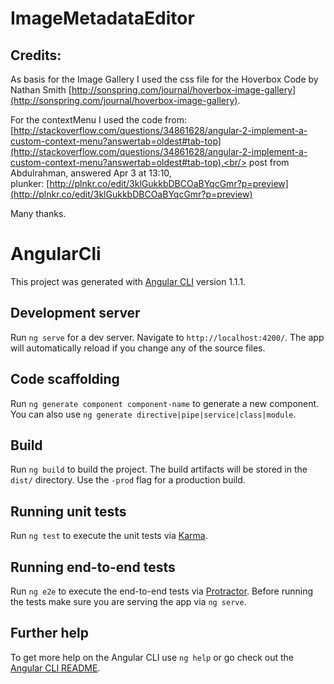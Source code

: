 # ImageMetadataEditor


## Credits:
As basis for the Image Gallery I used the css file for the Hoverbox Code by  Nathan Smith
[http://sonspring.com/journal/hoverbox-image-gallery](http://sonspring.com/journal/hoverbox-image-gallery).

For the contextMenu I used the code from: <br/>
[http://stackoverflow.com/questions/34861628/angular-2-implement-a-custom-context-menu?answertab=oldest#tab-top](http://stackoverflow.com/questions/34861628/angular-2-implement-a-custom-context-menu?answertab=oldest#tab-top),<br/>
post from Abdulrahman, answered Apr 3 at 13:10, <br/>
plunker: [http://plnkr.co/edit/3klGukkbDBCOaBYqcGmr?p=preview](http://plnkr.co/edit/3klGukkbDBCOaBYqcGmr?p=preview)

Many thanks.

# AngularCli

This project was generated with [Angular CLI](https://github.com/angular/angular-cli) version 1.1.1.

## Development server

Run `ng serve` for a dev server. Navigate to `http://localhost:4200/`. The app will automatically reload if you change any of the source files.

## Code scaffolding

Run `ng generate component component-name` to generate a new component. You can also use `ng generate directive|pipe|service|class|module`.

## Build

Run `ng build` to build the project. The build artifacts will be stored in the `dist/` directory. Use the `-prod` flag for a production build.

## Running unit tests

Run `ng test` to execute the unit tests via [Karma](https://karma-runner.github.io).

## Running end-to-end tests

Run `ng e2e` to execute the end-to-end tests via [Protractor](http://www.protractortest.org/).
Before running the tests make sure you are serving the app via `ng serve`.

## Further help

To get more help on the Angular CLI use `ng help` or go check out the [Angular CLI README](https://github.com/angular/angular-cli/blob/master/README.md).
